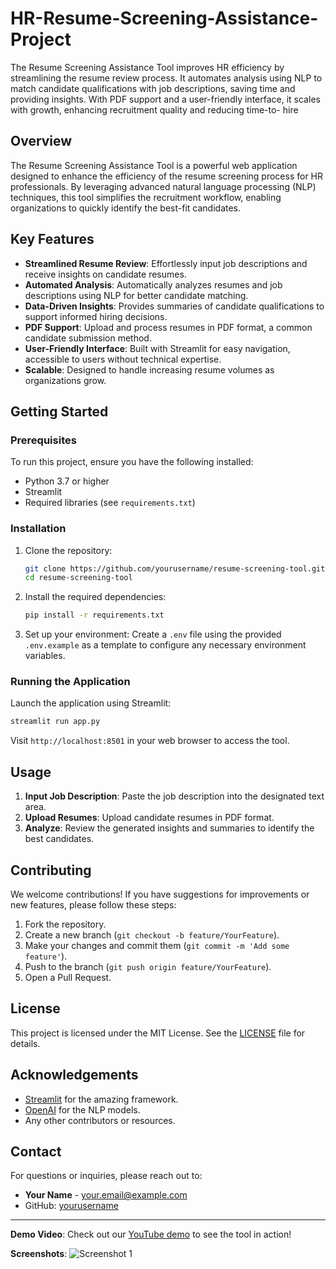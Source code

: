 # HR-Resume-Screening-Assistance-Project
The Resume Screening Assistance Tool improves HR efficiency by streamlining the resume review process. It automates analysis using NLP to match candidate qualifications with job descriptions, saving time and providing insights. With PDF support and a user-friendly interface, it scales with growth, enhancing recruitment quality and reducing time-to- hire 



## Overview
The Resume Screening Assistance Tool is a powerful web application designed to enhance the efficiency of the resume screening process for HR professionals. By leveraging advanced natural language processing (NLP) techniques, this tool simplifies the recruitment workflow, enabling organizations to quickly identify the best-fit candidates.

## Key Features
- **Streamlined Resume Review**: Effortlessly input job descriptions and receive insights on candidate resumes.
- **Automated Analysis**: Automatically analyzes resumes and job descriptions using NLP for better candidate matching.
- **Data-Driven Insights**: Provides summaries of candidate qualifications to support informed hiring decisions.
- **PDF Support**: Upload and process resumes in PDF format, a common candidate submission method.
- **User-Friendly Interface**: Built with Streamlit for easy navigation, accessible to users without technical expertise.
- **Scalable**: Designed to handle increasing resume volumes as organizations grow.

## Getting Started
### Prerequisites
To run this project, ensure you have the following installed:
- Python 3.7 or higher
- Streamlit
- Required libraries (see `requirements.txt`)

### Installation
1. Clone the repository:
   ```bash
   git clone https://github.com/yourusername/resume-screening-tool.git
   cd resume-screening-tool
   ```

2. Install the required dependencies:
   ```bash
   pip install -r requirements.txt
   ```

3. Set up your environment:
   Create a `.env` file using the provided `.env.example` as a template to configure any necessary environment variables.

### Running the Application
Launch the application using Streamlit:
```bash
streamlit run app.py
```
Visit `http://localhost:8501` in your web browser to access the tool.

## Usage
1. **Input Job Description**: Paste the job description into the designated text area.
2. **Upload Resumes**: Upload candidate resumes in PDF format.
3. **Analyze**: Review the generated insights and summaries to identify the best candidates.

## Contributing
We welcome contributions! If you have suggestions for improvements or new features, please follow these steps:
1. Fork the repository.
2. Create a new branch (`git checkout -b feature/YourFeature`).
3. Make your changes and commit them (`git commit -m 'Add some feature'`).
4. Push to the branch (`git push origin feature/YourFeature`).
5. Open a Pull Request.

## License
This project is licensed under the MIT License. See the [LICENSE](LICENSE) file for details.

## Acknowledgements
- [Streamlit](https://streamlit.io/) for the amazing framework.
- [OpenAI](https://openai.com/) for the NLP models.
- Any other contributors or resources.

## Contact
For questions or inquiries, please reach out to:
- **Your Name** - [your.email@example.com](mailto:your.email@example.com)
- GitHub: [yourusername](https://github.com/yourusername)

---

**Demo Video**: Check out our [YouTube demo](https://youtube.com) to see the tool in action!

**Screenshots**: ![Screenshot 1](https://via.placeholder.com/600x400) <!-- Replace with actual screenshots -->

